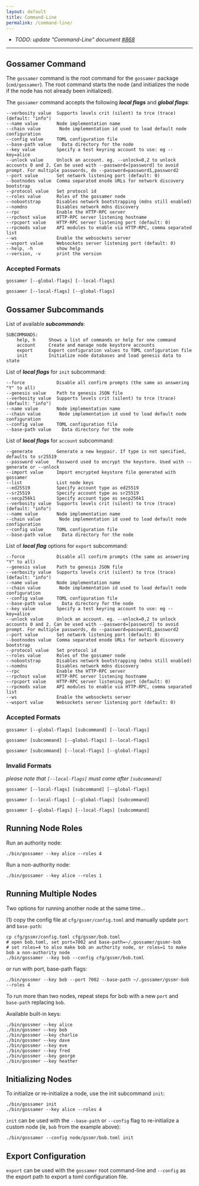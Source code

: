 ```yaml
---
layout: default
title: Command-Line
permalink: /command-line/
---
```


- _TODO: update "Command-Line" document [#868](https://github.com/ChainSafe/gossamer/issues/868)_

---

## Gossamer Command

The `gossamer` command is the root command for the `gossamer` package (`cmd/gossamer`). The root command starts the node (and initializes the node if the node has not already been initialized). 

The `gossamer` command accepts the following ***local flags*** and ***global flags***:

```
--verbosity value  Supports levels crit (silent) to trce (trace) (default: "info")
--name value       Node implementation name
--chain value       Node implementation id used to load default node configuration
--config value     TOML configuration file
--base-path value    Data directory for the node
--key value        Specify a test keyring account to use: eg --key=alice
--unlock value     Unlock an account. eg. --unlock=0,2 to unlock accounts 0 and 2. Can be used with --password=[password] to avoid prompt. For multiple passwords, do --password=password1,password2
--port value       Set network listening port (default: 0)
--bootnodes value  Comma separated enode URLs for network discovery bootstrap
--protocol value   Set protocol id
--roles value      Roles of the gossamer node
--nobootstrap      Disables network bootstrapping (mdns still enabled)
--nomdns           Disables network mdns discovery
--rpc              Enable the HTTP-RPC server
--rpchost value    HTTP-RPC server listening hostname
--rpcport value    HTTP-RPC server listening port (default: 0)
--rpcmods value    API modules to enable via HTTP-RPC, comma separated list
--ws               Enable the websockets server
--wsport value     Websockets server listening port (default: 0)
--help, -h         show help
--version, -v      print the version
```

### Accepted Formats

```
gossamer [--global-flags] [--local-flags]
```

```
gossamer [--local-flags] [--global-flags] 
```

## Gossamer Subcommands

List of available ***subcommands***:

```
SUBCOMMANDS:
    help, h     Shows a list of commands or help for one command
    account     Create and manage node keystore accounts
    export      Export configuration values to TOML configuration file
    init        Initialize node databases and load genesis data to state
```

List of ***local flags*** for `init` subcommand:

```
--force            Disable all confirm prompts (the same as answering "Y" to all)
--genesis value    Path to genesis JSON file
--verbosity value  Supports levels crit (silent) to trce (trace) (default: "info")
--name value       Node implementation name
--chain value       Node implementation id used to load default node configuration
--config value     TOML configuration file
--base-path value    Data directory for the node
```

List of ***local flags*** for `account` subcommand:

```
--generate         Generate a new keypair. If type is not specified, defaults to sr25519
--password value   Password used to encrypt the keystore. Used with --generate or --unlock
--import value     Import encrypted keystore file generated with gossamer
--list             List node keys
--ed25519          Specify account type as ed25519
--sr25519          Specify account type as sr25519
--secp256k1        Specify account type as secp256k1
--verbosity value  Supports levels crit (silent) to trce (trace) (default: "info")
--name value       Node implementation name
--chain value       Node implementation id used to load default node configuration
--config value     TOML configuration file
--base-path value    Data directory for the node
```

List of ***local flag*** options for `export` subcommand:

```
--force            Disable all confirm prompts (the same as answering "Y" to all)
--genesis value    Path to genesis JSON file
--verbosity value  Supports levels crit (silent) to trce (trace) (default: "info")
--name value       Node implementation name
--chain value       Node implementation id used to load default node configuration
--config value     TOML configuration file
--base-path value    Data directory for the node
--key value        Specify a test keyring account to use: eg --key=alice
--unlock value     Unlock an account. eg. --unlock=0,2 to unlock accounts 0 and 2. Can be used with --password=[password] to avoid prompt. For multiple passwords, do --password=password1,password2
--port value       Set network listening port (default: 0)
--bootnodes value  Comma separated enode URLs for network discovery bootstrap
--protocol value   Set protocol id
--roles value      Roles of the gossamer node
--nobootstrap      Disables network bootstrapping (mdns still enabled)
--nomdns           Disables network mdns discovery
--rpc              Enable the HTTP-RPC server
--rpchost value    HTTP-RPC server listening hostname
--rpcport value    HTTP-RPC server listening port (default: 0)
--rpcmods value    API modules to enable via HTTP-RPC, comma separated list
--ws               Enable the websockets server
--wsport value     Websockets server listening port (default: 0)
```

### Accepted Formats

```
gossamer [--global-flags] [subcommand] [--local-flags]
```

```
gossamer [subcommand] [--global-flags] [--local-flags]
```

```
gossamer [subcommand] [--local-flags] [--global-flags]
```

### Invalid Formats

_please note that `[--local-flags]` must come after `[subcommand]`_

```
gossamer [--local-flags] [subcommand] [--global-flags] 
```

```
gossamer [--local-flags] [--global-flags] [subcommand] 
```

```
gossamer [--global-flags] [--local-flags] [subcommand] 
```

## Running Node Roles

Run an authority node:
```
./bin/gossamer --key alice --roles 4
```

Run a non-authority node:
```
./bin/gossamer --key alice --roles 1
```

## Running Multiple Nodes

Two options for running another node at the same time...

(1) copy the config file at `cfg/gssmr/config.toml` and manually update `port` and `base-path`:
```
cp cfg/gssmr/config.toml cfg/gssmr/bob.toml
# open bob.toml, set port=7002 and base-path=~/.gossamer/gssmr-bob
# set roles=4 to also make bob an authority node, or roles=1 to make bob a non-authority node
./bin/gossamer --key bob --config cfg/gssmr/bob.toml
```

or run with port, base-path flags:
```
./bin/gossmer --key bob --port 7002 --base-path ~/.gossamer/gssmr-bob --roles 4
```

To run more than two nodes, repeat steps for bob with a new `port` and `base-path` replacing `bob`.

Available built-in keys:
```
./bin/gossmer --key alice
./bin/gossmer --key bob
./bin/gossmer --key charlie
./bin/gossmer --key dave
./bin/gossmer --key eve
./bin/gossmer --key fred
./bin/gossmer --key george
./bin/gossmer --key heather
```

## Initializing Nodes

To initialize or re-initialize a node, use the init subcommand `init`:
```
./bin/gossamer init
./bin/gossamer --key alice --roles 4
```

`init` can be used with the `--base-path` or `--config` flag to re-initialize a custom node (ie, `bob` from the example above):
```
./bin/gossamer --config node/gssmr/bob.toml init
```

## Export Configuration

`export` can be used with the `gossamer` root command-line and `--config` as the export path to export a toml configuration file.
